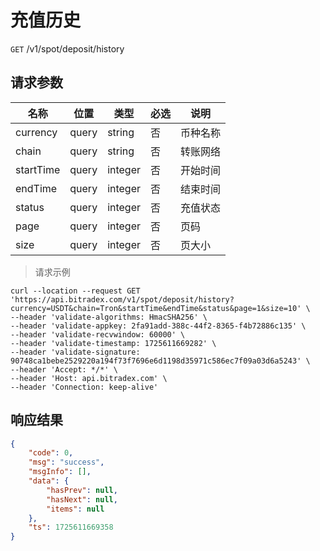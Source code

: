 # 充值历史

`GET` /v1/spot/deposit/history

## 请求参数

| 名称      | 位置  | 类型    | 必选 | 说明     |
| --------- | ----- | ------- | ---- | -------- |
| currency  | query | string  | 否   | 币种名称 |
| chain     | query | string  | 否   | 转账网络 |
| startTime | query | integer | 否   | 开始时间 |
| endTime   | query | integer | 否   | 结束时间 |
| status    | query | integer | 否   | 充值状态 |
| page      | query | integer | 否   | 页码     |
| size      | query | integer | 否   | 页大小   |

> 请求示例

```shell
curl --location --request GET 'https://api.bitradex.com/v1/spot/deposit/history?currency=USDT&chain=Tron&startTime&endTime&status&page=1&size=10' \
--header 'validate-algorithms: HmacSHA256' \
--header 'validate-appkey: 2fa91add-388c-44f2-8365-f4b72886c135' \
--header 'validate-recvwindow: 60000' \
--header 'validate-timestamp: 1725611669282' \
--header 'validate-signature: 90748ca1bebe2529220a194f73f7696e6d1198d35971c586ec7f09a03d6a5243' \
--header 'Accept: */*' \
--header 'Host: api.bitradex.com' \
--header 'Connection: keep-alive'
```

## 响应结果

```json
{
    "code": 0,
    "msg": "success",
    "msgInfo": [],
    "data": {
        "hasPrev": null,
        "hasNext": null,
        "items": null
    },
    "ts": 1725611669358
}
```

